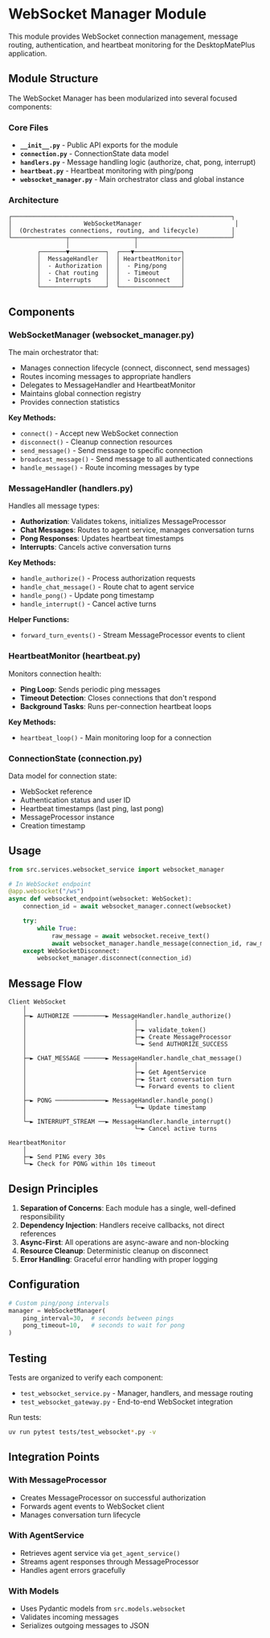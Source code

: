 # WebSocket Manager Module

This module provides WebSocket connection management, message routing, authentication, and heartbeat monitoring for the DesktopMatePlus application.

## Module Structure

The WebSocket Manager has been modularized into several focused components:

### Core Files

- **`__init__.py`** - Public API exports for the module
- **`connection.py`** - ConnectionState data model
- **`handlers.py`** - Message handling logic (authorize, chat, pong, interrupt)
- **`heartbeat.py`** - Heartbeat monitoring with ping/pong
- **`websocket_manager.py`** - Main orchestrator class and global instance

### Architecture

```
┌─────────────────────────────────────────────────────────────┐
│                    WebSocketManager                          │
│  (Orchestrates connections, routing, and lifecycle)         │
└───────────────┬──────────────────┬──────────────────────────┘
                │                  │
        ┌───────▼──────────┐  ┌───▼─────────────┐
        │  MessageHandler  │  │ HeartbeatMonitor│
        │  - Authorization │  │  - Ping/pong    │
        │  - Chat routing  │  │  - Timeout      │
        │  - Interrupts    │  │  - Disconnect   │
        └──────────────────┘  └─────────────────┘
```

## Components

### WebSocketManager (websocket_manager.py)

The main orchestrator that:
- Manages connection lifecycle (connect, disconnect, send messages)
- Routes incoming messages to appropriate handlers
- Delegates to MessageHandler and HeartbeatMonitor
- Maintains global connection registry
- Provides connection statistics

**Key Methods:**
- `connect()` - Accept new WebSocket connection
- `disconnect()` - Cleanup connection resources
- `send_message()` - Send message to specific connection
- `broadcast_message()` - Send message to all authenticated connections
- `handle_message()` - Route incoming messages by type

### MessageHandler (handlers.py)

Handles all message types:
- **Authorization**: Validates tokens, initializes MessageProcessor
- **Chat Messages**: Routes to agent service, manages conversation turns
- **Pong Responses**: Updates heartbeat timestamps
- **Interrupts**: Cancels active conversation turns

**Key Methods:**
- `handle_authorize()` - Process authorization requests
- `handle_chat_message()` - Route chat to agent service
- `handle_pong()` - Update pong timestamp
- `handle_interrupt()` - Cancel active turns

**Helper Functions:**
- `forward_turn_events()` - Stream MessageProcessor events to client

### HeartbeatMonitor (heartbeat.py)

Monitors connection health:
- **Ping Loop**: Sends periodic ping messages
- **Timeout Detection**: Closes connections that don't respond
- **Background Tasks**: Runs per-connection heartbeat loops

**Key Methods:**
- `heartbeat_loop()` - Main monitoring loop for a connection

### ConnectionState (connection.py)

Data model for connection state:
- WebSocket reference
- Authentication status and user ID
- Heartbeat timestamps (last ping, last pong)
- MessageProcessor instance
- Creation timestamp

## Usage

```python
from src.services.websocket_service import websocket_manager

# In WebSocket endpoint
@app.websocket("/ws")
async def websocket_endpoint(websocket: WebSocket):
    connection_id = await websocket_manager.connect(websocket)

    try:
        while True:
            raw_message = await websocket.receive_text()
            await websocket_manager.handle_message(connection_id, raw_message)
    except WebSocketDisconnect:
        websocket_manager.disconnect(connection_id)
```

## Message Flow

```
Client WebSocket
    │
    ├─► AUTHORIZE ─────────► MessageHandler.handle_authorize()
    │                              │
    │                              ├─► validate_token()
    │                              ├─► Create MessageProcessor
    │                              └─► Send AUTHORIZE_SUCCESS
    │
    ├─► CHAT_MESSAGE ──────► MessageHandler.handle_chat_message()
    │                              │
    │                              ├─► Get AgentService
    │                              ├─► Start conversation turn
    │                              └─► Forward events to client
    │
    ├─► PONG ──────────────► MessageHandler.handle_pong()
    │                              └─► Update timestamp
    │
    └─► INTERRUPT_STREAM ──► MessageHandler.handle_interrupt()
                                   └─► Cancel active turns

HeartbeatMonitor
    │
    ├─► Send PING every 30s
    └─► Check for PONG within 10s timeout
```

## Design Principles

1. **Separation of Concerns**: Each module has a single, well-defined responsibility
2. **Dependency Injection**: Handlers receive callbacks, not direct references
3. **Async-First**: All operations are async-aware and non-blocking
4. **Resource Cleanup**: Deterministic cleanup on disconnect
5. **Error Handling**: Graceful error handling with proper logging

## Configuration

```python
# Custom ping/pong intervals
manager = WebSocketManager(
    ping_interval=30,  # seconds between pings
    pong_timeout=10,   # seconds to wait for pong
)
```

## Testing

Tests are organized to verify each component:
- `test_websocket_service.py` - Manager, handlers, and message routing
- `test_websocket_gateway.py` - End-to-end WebSocket integration

Run tests:
```bash
uv run pytest tests/test_websocket*.py -v
```

## Integration Points

### With MessageProcessor
- Creates MessageProcessor on successful authorization
- Forwards agent events to WebSocket client
- Manages conversation turn lifecycle

### With AgentService
- Retrieves agent service via `get_agent_service()`
- Streams agent responses through MessageProcessor
- Handles agent errors gracefully

### With Models
- Uses Pydantic models from `src.models.websocket`
- Validates incoming messages
- Serializes outgoing messages to JSON
